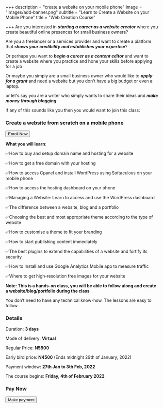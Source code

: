 +++
description = "create a website on your mobile phone"
image = "images/add-banner.png"
subtitle = "Learn to Create a Website on your Mobile Phone"
title = "Web Creation Course"

+++
Are you interested in **_starting a career as a website creator_** where you create beautiful online presences for small business owners?

Are you a freelancer or a services provider and want to create a platform that **_shows your credibility and establishes your expertise_**?

Or perhaps you want to **_begin a career as a content editor_** and want to create a website where you practice and hone your skills before applying for a job

Or maybe you simply are a small business owner who would like to **_apply for a grant_** and need a website but you don't have a big budget or even a laptop.

or let's say you are a writer who simply wants to share their ideas and **_make money through blogging_**

If any of this sounds like you then you would want to join this class:

### **Create a website from scratch on a mobile phone**

<a href="https://paystack.com/pay/mobile-website-creation"><button type="button" name="button" class="btn btn-primary">Enroll Now</button></a>

**What you will learn:**

✅How to buy and setup domain name and hosting for a website

✅How to get a free domain with your hosting

✅How to access Cpanel and install WordPress using Softaculous on your mobile phone

✅How to access the hosting dashboard on your phone

✅Managing a Website: Learn to access and use the WordPress dashboard

✅The difference between a website, blog and a portfolio

✅Choosing the best and most appropriate theme according to the type of website

✅How to customise a theme to fit your branding

✅How to start publishing content immediately

✅The best plugins to extend the capabilities of a website and fortify its security

✅How to Install and use Google Analytics Mobile app to measure traffic

✅Where to get high-resolution free images for your website

**Note: This is a hands-on class, you will be able to follow along and create a website/blog/portfolio during the class**

You don’t need to have any technical know-how. The lessons are easy to follow

### **Details**

Duration: **3 days**

Mode of delivery: **Virtual**

Regular Price: **N5500**

Early bird price: **N4500** (Ends midnight 29th of January, 2022)

Payment window: **27th Jan to 3th Feb, 2022**

The course begins: **Friday, 4th of February 2022**

### **Pay Now**

<a href="https://paystack.com/pay/mobile-website-creation"><button type="button" name="button" class="btn btn-primary">Make payment</button></a>